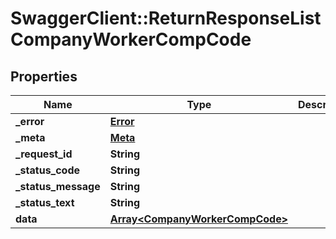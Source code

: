 # SwaggerClient::ReturnResponseListCompanyWorkerCompCode

## Properties
Name | Type | Description | Notes
------------ | ------------- | ------------- | -------------
**_error** | [**Error**](Error.md) |  | [optional] 
**_meta** | [**Meta**](Meta.md) |  | [optional] 
**_request_id** | **String** |  | [optional] 
**_status_code** | **String** |  | [optional] 
**_status_message** | **String** |  | [optional] 
**_status_text** | **String** |  | [optional] 
**data** | [**Array&lt;CompanyWorkerCompCode&gt;**](CompanyWorkerCompCode.md) |  | [optional] 


